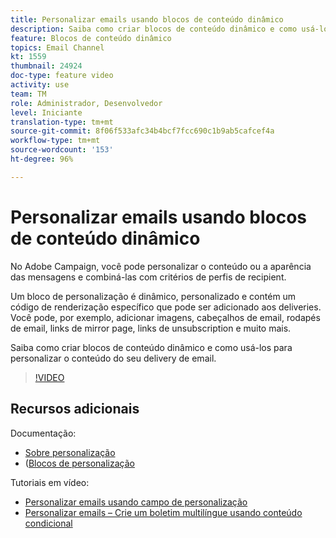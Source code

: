 ```yaml
---
title: Personalizar emails usando blocos de conteúdo dinâmico
description: Saiba como criar blocos de conteúdo dinâmico e como usá-los para personalizar o conteúdo do seu delivery de email.
feature: Blocos de conteúdo dinâmico
topics: Email Channel
kt: 1559
thumbnail: 24924
doc-type: feature video
activity: use
team: TM
role: Administrador, Desenvolvedor
level: Iniciante
translation-type: tm+mt
source-git-commit: 8f06f533afc34b4bcf7fcc690c1b9ab5cafcef4a
workflow-type: tm+mt
source-wordcount: '153'
ht-degree: 96%

---
```



# Personalizar emails usando blocos de conteúdo dinâmico

No Adobe Campaign, você pode personalizar o conteúdo ou a aparência das mensagens e combiná-las com critérios de perfis de recipient.

Um bloco de personalização é dinâmico, personalizado e contém um código de renderização específico que pode ser adicionado aos deliveries. Você pode, por exemplo, adicionar imagens, cabeçalhos de email, rodapés de email, links de mirror page, links de unsubscription e muito mais.

Saiba como criar blocos de conteúdo dinâmico e como usá-los para personalizar o conteúdo do seu delivery de email.

>[!VIDEO](https://video.tv.adobe.com/v/24924?quality=12)

## Recursos adicionais

Documentação:

* [Sobre personalização](https://docs.adobe.com/content/help/pt-BR/campaign-classic/using/sending-messages/personalizing-deliveries/about-personalization.html)
* ([Blocos de personalização](https://docs.adobe.com/content/help/pt-BR/campaign-classic/using/sending-messages/personalizing-deliveries/personalization-blocks.html)

Tutoriais em vídeo:

* [Personalizar emails usando campo de personalização](/help/sending-messages/email-channel/personalizing-emails-using-personalization-fields.md)
* [Personalizar emails – Crie um boletim multilíngue usando conteúdo condicional](/help/sending-messages/email-channel/personalizing-emails-create-a-multi-lingual-newsletter-using-conditional-content.md)
